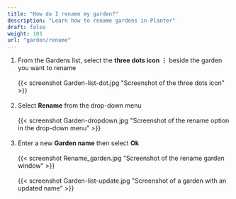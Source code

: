 ```yaml
---
title: "How do I rename my garden?"
description: "Learn how to rename gardens in Planter"
draft: false
weight: 103
url: "garden/rename"
---
```

1. From the Gardens list, select the **three dots icon ⋮** beside the garden you want to rename<br /><br />
{{< screenshot Garden-list-dot.jpg "Screenshot of the three dots icon" >}}<br /><br />
2. Select **Rename** from the drop-down menu<br /><br />
{{< screenshot Garden-dropdown.jpg "Screenshot of the rename option in the drop-down menu" >}}<br /><br />
3. Enter a new **Garden name** then select **Ok**<br /><br />
{{< screenshot Rename_garden.jpg "Screenshot of the rename garden window" >}}<br /><br />
{{< screenshot Garden-list-update.jpg "Screenshot of a garden with an updated name" >}}
